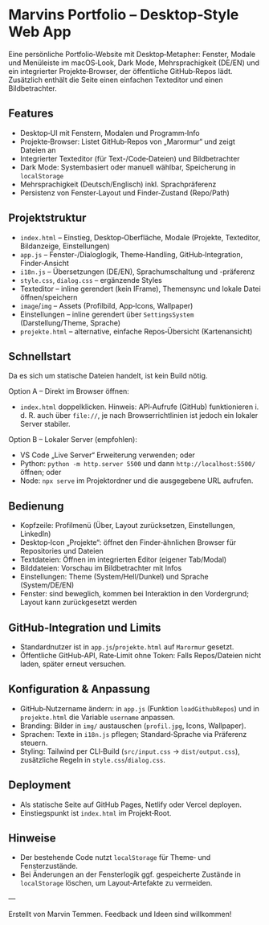 # Marvins Portfolio – Desktop‑Style Web App

Eine persönliche Portfolio‑Website mit Desktop‑Metapher: Fenster, Modale und Menüleiste im macOS‑Look, Dark Mode, Mehrsprachigkeit (DE/EN) und ein integrierter Projekte‑Browser, der öffentliche GitHub‑Repos lädt. Zusätzlich enthält die Seite einen einfachen Texteditor und einen Bildbetrachter.

## Features

- Desktop‑UI mit Fenstern, Modalen und Programm‑Info
- Projekte‑Browser: Listet GitHub‑Repos von „Marormur“ und zeigt Dateien an
- Integrierter Texteditor (für Text-/Code‑Dateien) und Bildbetrachter
- Dark Mode: Systembasiert oder manuell wählbar, Speicherung in `localStorage`
- Mehrsprachigkeit (Deutsch/Englisch) inkl. Sprachpräferenz
- Persistenz von Fenster‑Layout und Finder‑Zustand (Repo/Path)

## Projektstruktur

- `index.html` – Einstieg, Desktop‑Oberfläche, Modale (Projekte, Texteditor, Bildanzeige, Einstellungen)
- `app.js` – Fenster-/Dialoglogik, Theme‑Handling, GitHub‑Integration, Finder‑Ansicht
- `i18n.js` – Übersetzungen (DE/EN), Sprachumschaltung und -präferenz
- `style.css`, `dialog.css` – ergänzende Styles
- Texteditor – inline gerendert (kein IFrame), Themensync und lokale Datei öffnen/speichern
- `image`/`img` – Assets (Profilbild, App‑Icons, Wallpaper)
- Einstellungen – inline gerendert über `SettingsSystem` (Darstellung/Theme, Sprache)
- `projekte.html` – alternative, einfache Repos‑Übersicht (Kartenansicht)

## Schnellstart

Da es sich um statische Dateien handelt, ist kein Build nötig.

Option A – Direkt im Browser öffnen:
- `index.html` doppelklicken. Hinweis: API‑Aufrufe (GitHub) funktionieren i. d. R. auch über `file://`, je nach Browserrichtlinien ist jedoch ein lokaler Server stabiler.

Option B – Lokaler Server (empfohlen):
- VS Code „Live Server“ Erweiterung verwenden; oder
- Python: `python -m http.server 5500` und dann `http://localhost:5500/` öffnen; oder
- Node: `npx serve` im Projektordner und die ausgegebene URL aufrufen.

## Bedienung

- Kopfzeile: Profilmenü (Über, Layout zurücksetzen, Einstellungen, LinkedIn)
- Desktop‑Icon „Projekte“: öffnet den Finder‑ähnlichen Browser für Repositories und Dateien
- Textdateien: Öffnen im integrierten Editor (eigener Tab/Modal)
- Bilddateien: Vorschau im Bildbetrachter mit Infos
- Einstellungen: Theme (System/Hell/Dunkel) und Sprache (System/DE/EN)
- Fenster: sind beweglich, kommen bei Interaktion in den Vordergrund; Layout kann zurückgesetzt werden

## GitHub‑Integration und Limits

- Standardnutzer ist in `app.js`/`projekte.html` auf `Marormur` gesetzt.
- Öffentliche GitHub‑API, Rate‑Limit ohne Token: Falls Repos/Dateien nicht laden, später erneut versuchen.

## Konfiguration & Anpassung

- GitHub‑Nutzername ändern: in `app.js` (Funktion `loadGithubRepos`) und in `projekte.html` die Variable `username` anpassen.
- Branding: Bilder in `img/` austauschen (`profil.jpg`, Icons, Wallpaper).
- Sprachen: Texte in `i18n.js` pflegen; Standard‑Sprache via Präferenz steuern.
- Styling: Tailwind per CLI‑Build (`src/input.css` → `dist/output.css`), zusätzliche Regeln in `style.css`/`dialog.css`.

## Deployment

- Als statische Seite auf GitHub Pages, Netlify oder Vercel deployen.
- Einstiegspunkt ist `index.html` im Projekt‑Root.

## Hinweise

- Der bestehende Code nutzt `localStorage` für Theme‑ und Fensterzustände.
- Bei Änderungen an der Fensterlogik ggf. gespeicherte Zustände in `localStorage` löschen, um Layout‑Artefakte zu vermeiden.

—

Erstellt von Marvin Temmen. Feedback und Ideen sind willkommen!

